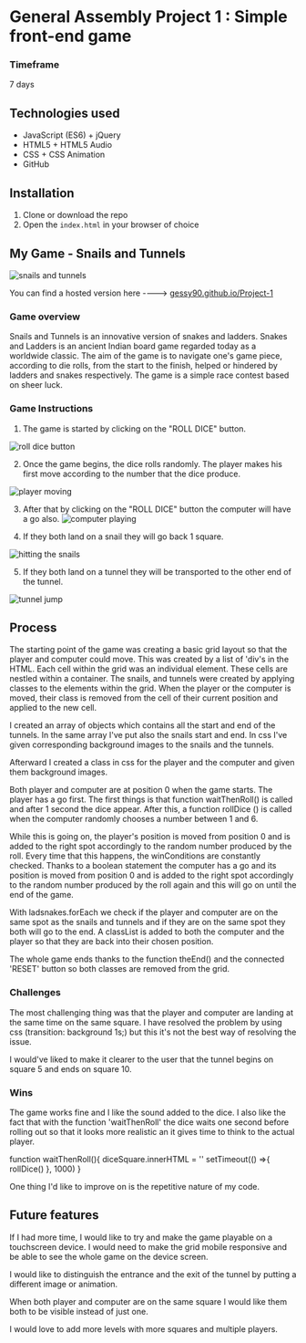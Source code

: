 # General Assembly Project 1 : Simple front-end game

### Timeframe
7 days

## Technologies used

* JavaScript (ES6) + jQuery
* HTML5 + HTML5 Audio
* CSS + CSS Animation
* GitHub

## Installation

1. Clone or download the repo
1. Open the `index.html` in your browser of choice

## My Game - Snails and Tunnels

![snails and tunnels](https://media.git.generalassemb.ly/user/17645/files/fe213900-1583-11e9-8dfd-afbbcccebfee)

You can find a hosted version here ----> [gessy90.github.io/Project-1](https://gessy90.github.io/Project-1/)

### Game overview
Snails and Tunnels is an innovative version of snakes and ladders.
Snakes and Ladders is an ancient Indian board game regarded today as a worldwide classic.
The aim of the game is to navigate one's game piece, according to die rolls, from the start to the finish, helped or hindered by ladders and snakes respectively. The game is a simple race contest based on sheer luck.


### Game Instructions
1. The game is started by clicking on the "ROLL DICE" button.

![roll dice button](https://media.git.generalassemb.ly/user/17645/files/214ce800-1586-11e9-935f-1306ff6e3681)

2. Once the game begins, the dice rolls randomly. The player makes his first move according to the number that the dice produce.

![player moving](https://media.git.generalassemb.ly/user/17645/files/69b8d580-1587-11e9-874e-e35f8143ab45)

3. After that by clicking on the "ROLL DICE" button the computer will have a go also.
![computer playing](https://media.git.generalassemb.ly/user/17645/files/332f8a80-1588-11e9-879a-a63c02686dc4)


4. If they both land on a snail they will go back 1 square.

![hitting the snails](https://media.git.generalassemb.ly/user/17645/files/8dc9e600-158a-11e9-955c-1da9d306926c)

5. If they both land on a tunnel they will be transported to the other end of the tunnel.

![tunnel jump](https://media.git.generalassemb.ly/user/17645/files/0c725380-158a-11e9-8f51-8de3e9c470c0)

## Process

The starting point of the game was creating a basic grid layout so that the player and computer could move. This was created by a list of 'div's in the HTML. Each cell within the grid was an individual element. These cells are nestled within a container. The snails, and tunnels were created by applying classes to the elements within the grid. When the player or the computer is moved, their class is removed from the cell of their current position and applied to the new cell.

I created an array of objects which contains all the start and end of the tunnels. In the same array I've put also the snails start and end. In css I've given corresponding background images to the snails and the tunnels.

Afterward I created a class in css for the player and the computer and given them background images.

Both player and computer are at position 0 when the game starts. The player has a go first. The first things is that function waitThenRoll() is called and after 1 second the dice appear. After this, a function rollDice () is called when the computer randomly chooses a number between 1 and 6.

While this is going on, the player's position is moved from position 0 and is added to the right spot accordingly to the random number produced by the roll. Every time that this happens, the winConditions are constantly checked. Thanks to a boolean statement the computer has a go and its position is moved from position 0 and is added to the right spot accordingly to the random number produced by the roll again and this will go on until the end of the game.


With ladsnakes.forEach we check if the player and computer are on the same spot as the snails and tunnels and if they are on the same spot they both will go to the end. A classList is added to both the computer and the player so that they are back into their chosen position.

The whole game ends thanks to the function theEnd() and the connected 'RESET' button so both classes are removed from the grid.

### Challenges
The most challenging thing was that the player and computer are landing at the same time on the same square. I have resolved the problem by using css (transition: background 1s;) but this it's not the best way of resolving the issue.

I would've liked to make it clearer to the user that the tunnel begins on square 5 and ends on square 10.


### Wins
The game works fine and I like the sound added to the dice. I also like the fact that with the function 'waitThenRoll' the dice waits one second before rolling out so that it looks more realistic an it gives time to think to the actual player.


function waitThenRoll(){
  diceSquare.innerHTML = ''
  setTimeout(() =>{
    rollDice()
  }, 1000)
}

One thing I'd like to improve on is the repetitive nature of my code.


## Future features

If I had more time, I would like to try and make the game playable on a touchscreen device. I would need to make the grid mobile responsive and be able to see the whole game on the device screen.

I would like to distinguish the entrance and the exit of the tunnel by putting a different image or animation.

When both player and computer are on the same square I would like them both to be visible instead of just one.

I would love to add more levels with more squares and multiple players.
